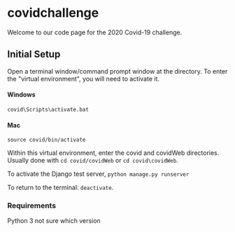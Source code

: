 # covidchallenge

Welcome to our code page for the 2020 Covid-19 challenge.

## Initial Setup

Open a terminal window/command prompt window at the directory. To enter the "virtual environment", you will need to activate it.

#### Windows
`covid\Scripts\activate.bat`

#### Mac
`source covid/bin/activate`

Within this virtual environment, enter the covid and covidWeb directories. Usually done with `cd covid/covidWeb` or `cd covid\covidWeb`.

To activate the Django test server, `python manage.py runserver`

To return to the terminal: `deactivate`.

### Requirements

Python 3 not sure which version
